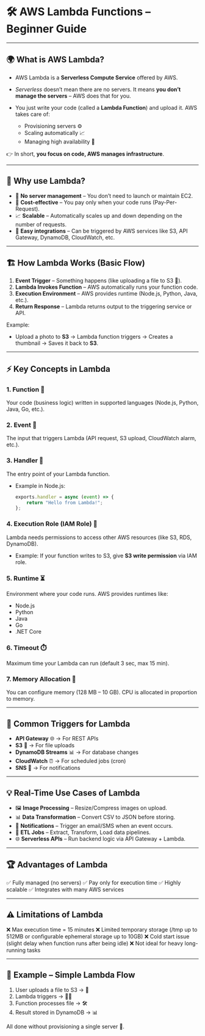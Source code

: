 # 🛠️ **AWS Lambda Functions – Beginner Guide**

---

## 🌍 What is AWS Lambda?

* AWS Lambda is a **Serverless Compute Service** offered by AWS.
* *Serverless* doesn’t mean there are no servers. It means **you don’t manage the servers** – AWS does that for you.
* You just write your code (called a **Lambda Function**) and upload it. AWS takes care of:

  * Provisioning servers ⚙️
  * Scaling automatically 📈
  * Managing high availability 💯

👉 In short, **you focus on code, AWS manages infrastructure**.

---

## 🤔 Why use Lambda?

* 🚀 **No server management** – You don’t need to launch or maintain EC2.
* 💸 **Cost-effective** – You pay only when your code runs (Pay-Per-Request).
* 📈 **Scalable** – Automatically scales up and down depending on the number of requests.
* 🔌 **Easy integrations** – Can be triggered by AWS services like S3, API Gateway, DynamoDB, CloudWatch, etc.

---

## 🏗️ How Lambda Works (Basic Flow)

1. **Event Trigger** – Something happens (like uploading a file to S3 📂).
2. **Lambda Invokes Function** – AWS automatically runs your function code.
3. **Execution Environment** – AWS provides runtime (Node.js, Python, Java, etc.).
4. **Return Response** – Lambda returns output to the triggering service or API.

Example:

* Upload a photo to **S3** → Lambda function triggers → Creates a thumbnail → Saves it back to **S3**.

---

## ⚡ Key Concepts in Lambda

### 1. **Function** 📝

Your code (business logic) written in supported languages (Node.js, Python, Java, Go, etc.).

### 2. **Event** 📩

The input that triggers Lambda (API request, S3 upload, CloudWatch alarm, etc.).

### 3. **Handler** 🔄

The entry point of your Lambda function.

* Example in Node.js:

  ```js
  exports.handler = async (event) => {
      return "Hello from Lambda!";
  };
  ```

### 4. **Execution Role (IAM Role)** 🔐

Lambda needs permissions to access other AWS resources (like S3, RDS, DynamoDB).

* Example: If your function writes to S3, give **S3 write permission** via IAM role.

### 5. **Runtime** ⏳

Environment where your code runs. AWS provides runtimes like:

* Node.js
* Python
* Java
* Go
* .NET Core

### 6. **Timeout** ⏱️

Maximum time your Lambda can run (default 3 sec, max 15 min).

### 7. **Memory Allocation** 💾

You can configure memory (128 MB – 10 GB). CPU is allocated in proportion to memory.

---

## 🔗 Common Triggers for Lambda

* **API Gateway** 🌐 → For REST APIs
* **S3** 📂 → For file uploads
* **DynamoDB Streams** 📊 → For database changes
* **CloudWatch** ⏰ → For scheduled jobs (cron)
* **SNS** 📢 → For notifications

---

## 💡 Real-Time Use Cases of Lambda

* 🖼️ **Image Processing** – Resize/Compress images on upload.
* 📊 **Data Transformation** – Convert CSV to JSON before storing.
* 🔔 **Notifications** – Trigger an email/SMS when an event occurs.
* 🔄 **ETL Jobs** – Extract, Transform, Load data pipelines.
* 🌐 **Serverless APIs** – Run backend logic via API Gateway + Lambda.

---

## 🏆 Advantages of Lambda

✅ Fully managed (no servers)
✅ Pay only for execution time
✅ Highly scalable
✅ Integrates with many AWS services

---

## ⚠️ Limitations of Lambda

❌ Max execution time = 15 minutes
❌ Limited temporary storage (/tmp up to 512MB or configurable ephemeral storage up to 10GB)
❌ Cold start issue (slight delay when function runs after being idle)
❌ Not ideal for heavy long-running tasks

---

## 📌 Example – Simple Lambda Flow

1. User uploads a file to S3 → 📂
2. Lambda triggers → 🏃‍♂️
3. Function processes file → 🛠️
4. Result stored in DynamoDB → 📊

All done without provisioning a single server 🎉.